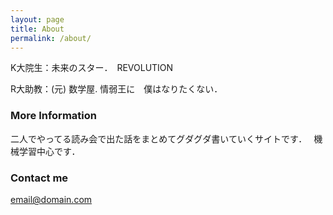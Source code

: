 ```yaml
---
layout: page
title: About
permalink: /about/
---
```




K大院生：未来のスター．　REVOLUTION


R大助教：(元) 数学屋. 情弱王に　僕はなりたくない．

### More Information


二人でやってる読み会で出た話をまとめてグダグダ書いていくサイトです．　
機械学習中心です．



### Contact me

[email@domain.com](mailto:email@domain.com)
